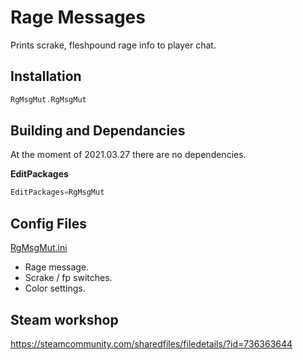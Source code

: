 # Rage Messages

Prints scrake, fleshpound rage info to player chat.

## Installation

```cpp
RgMsgMut.RgMsgMut
```

## Building and Dependancies

At the moment of 2021.03.27 there are no dependencies.

**EditPackages**

```cpp
EditPackages=RgMsgMut
```

## Config Files

[RgMsgMut.ini](Configs/RgMsgMut.ini 'main config')

* Rage message.
* Scrake / fp switches.
* Color settings.

## Steam workshop

<https://steamcommunity.com/sharedfiles/filedetails/?id=736363644>
